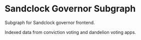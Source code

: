 # Sandclock Governor Subgraph

Subgraph for Sandclock governor frontend.

Indexed data from conviction voting and dandelion voting apps.
